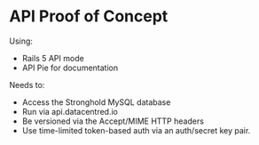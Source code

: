# API Proof of Concept

Using:

* Rails 5 API mode
* API Pie for documentation

Needs to:

* Access the Stronghold MySQL database
* Run via api.datacentred.io
* Be versioned via the Accept/MIME HTTP headers
* Use time-limited token-based auth via an auth/secret key pair.
